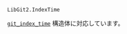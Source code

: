 ```
LibGit2.IndexTime
```

[`git_index_time`](https://libgit2.org/libgit2/#HEAD/type/git_index_time) 構造体に対応しています。
